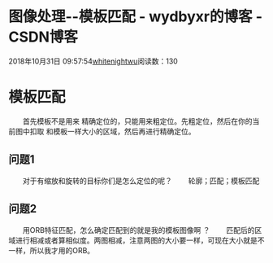 # 图像处理--模板匹配 - wydbyxr的博客 - CSDN博客
2018年10月31日 09:57:54[whitenightwu](https://me.csdn.net/wydbyxr)阅读数：130
# 模板匹配
  首先模板不是用来 精确定位的，只能用来粗定位。先粗定位，然后在你的当前图中扣取 和模板一样大小的区域，然后再进行精确定位。
## 问题1
  对于有缩放和旋转的目标你们是怎么定位的呢？
  轮廓；匹配；模板匹配
## 问题2
  用ORB特征匹配，怎么确定匹配到的就是我的模板图像啊 ？
  匹配后的区域进行相减或者算相似度。两图相减，注意两图的大小要一样，可现在大小就是不一样，所以我才用的ORB。
